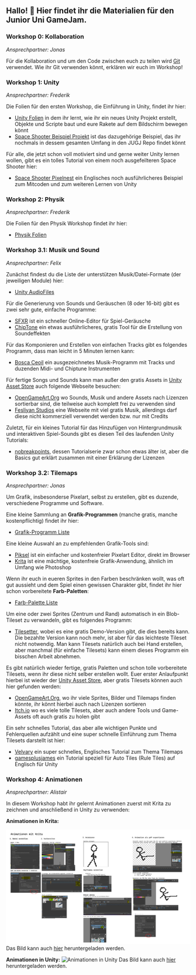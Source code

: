 ## Hallo! 👋 Hier findet ihr die Materialien für den Junior Uni GameJam.

### Workshop 0: Kollaboration

*Ansprechpartner: Jonas*

Für die Kollaboration und um den Code zwischen euch zu teilen wird [Git](https://git-scm.com/) verwendet. Wie ihr Git verwenden könnt, erklären wir euch im Workshop!

### Workshop 1: Unity

*Ansprechpartner: Frederik*

Die Folien für den ersten Workshop, die Einführung in Unity, findet ihr hier:
* [Unity Folien](https://raw.githubusercontent.com/jugj/jugj/main/Intro%20to%20Unity.pdf) in dem ihr lernt, wie ihr ein neues Unity Projekt erstellt, Objekte und Scripte baut und eure Rakete auf dem Bildschirm bewegen könnt
* [Space Shooter Beispiel Projekt](https://github.com/jugj/space-shooter-template) ist das dazugehörige Beispiel, das ihr nochmals in dessem gesamten Umfang in den JUGJ Repo findet könnt

Für alle, die jetzt schon voll motiviert sind und gerne weiter Unity lernen wollen, gibt es ein tolles Tutorial von einem noch ausgefeilteren Space Shooter hier:
* [Space Shooter Pixelnest](https://pixelnest.io/tutorials/2d-game-unity/) ein Englisches noch ausführlicheres Beispiel zum Mitcoden und zum weiteren Lernen von Unity

### Workshop 2: Physik

*Ansprechpartner: Frederik*

Die Folien für den Physik Workshop findet ihr hier:
* [Physik Folien](https://github.com/jugj/jugj/raw/main/Physik.pdf)

### Workshop 3.1: Musik und Sound

*Ansprechpartner: Felix*

Zunächst findest du die Liste der unterstützen Musik/Datei-Formate (der jeweiligen Module) hier:
* [Unity AudioFiles](https://docs.unity3d.com/Manual/AudioFiles.html)

Für die Generierung von Sounds und Geräuschen (8 oder 16-bit) gibt es zwei sehr gute, einfache Programme:
* [SFXR](https://sfxr.me/) ist ein schneller Online-Editor für Spiel-Geräusche
* [ChipTone](https://sfbgames.itch.io/chiptone) ein etwas ausführlicheres, gratis Tool für die Erstellung von Soundeffekten

Für das Komponieren und Erstellen von einfachen Tracks gibt es folgendes Programm, dass man leicht in 5 Minuten lernen kann:
* [Bosca Ceoil](https://terrycavanagh.itch.io/bosca-ceoil) ein ausgezeichnetes Musik-Programm mit Tracks und duzenden Midi- und Chiptune Instrumenten

Für fertige Songs und Sounds kann man außer den gratis Assets in [Unity Asset Store](https://assetstore.unity.com/?category=audio&free=true&orderBy=1) auch folgende Webseite besuchen:
* [OpenGameArt.Org](https://opengameart.org/art-search-advanced?keys=&field_art_type_tid%5B%5D=12&sort_by=count&sort_order=DESC) wo Sounds, Musik und andere Assets nach Lizenzen sortierbar sind, die teilweise auch komplett frei zu verwenden sind
* [Fesliyan Studios](https://www.fesliyanstudios.com) eine Webseite mit viel gratis Musik, allerdings darf diese nicht kommerziell verwendet werden bzw. nur mit Credits

Zuletzt, für ein kleines Tutorial für das Hinzufügen von Hintergrundmusik und interaktiven Spiel-Sounds gibt es diesen Teil des laufenden Unity Tutorials:
* [nobreakpoints](https://www.youtube.com/watch?v=evi8mSZN4Yc), dessen Tutorialserie zwar schon etwas älter ist, aber die Basics gut erklärt zusammen mit einer Erklärung der Lizenzen

### Workshop 3.2: Tilemaps

*Ansprechpartner: Jonas*

Um Grafik, insbesonderse Pixelart, selbst zu erstellen, gibt es duzende, verschiedene Programme und Software.

Eine kleine Sammlung an **Grafik-Programmen** (manche gratis, manche kostenpflichtig) findet ihr hier:
* [Grafik-Programm Liste](https://lospec.com/pixel-art-software-list/)

Eine kleine Auswahl an zu empfehlenden Grafik-Tools sind:
* [Piksel](https://www.piskelapp.com/p/create/sprite) ist ein einfacher und kostenfreier Pixelart Editor, direkt im Browser
* [Krita](https://krita.org/) ist eine mächtige, kostenfreie Grafik-Anwendung, ähnlich im Umfang wie Photoshop

Wenn ihr euch in eueren Sprites in den Farben beschränken wollt, was oft gut aussieht und dem Spiel einen gewissen Charakter gibt, findet ihr hier schon vorbereitete **Farb-Paletten**:
* [Farb-Palette Liste](https://lospec.com/palette-list)

Um eine oder zwei Sprites (Zentrum und Rand) automatisch in ein Blob-Tileset zu verwandeln, gibt es folgendes Programm:
* [Tilesetter](https://www.tilesetter.org/), wobei es eine gratis Demo-Version gibt, die dies bereits kann. Die bezahlte Version kann noch mehr, ist aber für das leichteste Tileset nicht notwendig.
Man kann Tilesets natürlich auch bei Hand erstellen, aber manchmal (für einfache Tilesets) kann einem dieses Programm ein bisschen Arbeit abnehmen.

Es gibt natürlich wieder fertige, gratis Paletten und schon tolle vorbereitete Tilesets, wenn ihr diese nicht selber erstellen wollt.
Euer erster Anlaufpunkt hierbei ist wieder der [Unity Asset Store](https://assetstore.unity.com/?free=true&q=tileset&orderBy=1), aber gratis Tilesets können auch hier gefunden werden:
* [OpenGameArt.Org](https://opengameart.org/art-search-advanced?keys=&title=&field_art_tags_tid_op=or&field_art_tags_tid=&name=&field_art_type_tid%5B%5D=9&sort_by=count&sort_order=DESC&items_per_page=24&Collection=), wo ihr viele Sprites, Bilder und Tilemaps finden könnte, ihr könnt hierbei auch nach Lizenzen sortieren
* [Itch.io](https://itch.io/game-assets/tag-tileset) wo es viele tolle Tilesets, aber auch andere Tools und Game-Assets oft auch gratis zu holen gibt

Ein sehr schnelles Tutorial, das aber alle wichtigen Punkte und Fehlerquellen aufzählt und eine super schnelle Einführung zum Thema Tilesets darstellt ist hier:
* [Velvary](https://www.youtube.com/watch?v=DTp5zi8_u1U) ein super schnelles, Englisches Tutorial zum Thema Tilemaps
* [gamesplusjames](https://www.youtube.com/watch?v=nfjAznD_MaU) ein Tutorial speziell für Auto Tiles (Rule Tiles) auf Englisch für Unity

### Workshop 4: Animationen

*Ansprechpartner: Alistair*

In diesem Workshop habt ihr gelernt Animationen zuerst mit Krita zu zeichnen und anschließend in Unity zu verwenden:

**Animationen in Krita:**

![Animationen in Krita](https://github.com/jugj/jugj/blob/main/Animationen%20mit%20Krita.jpg)
Das Bild kann auch [hier](https://github.com/jugj/jugj/raw/main/Animationen%20mit%20Krita.jpg) heruntergeladen werden.

**Animationen in Unity:**
![Animationen in Unity](https://github.com/jugj/jugj/blob/main/Animationen%20mit%20Unity.png)
Das Bild kann auch [hier](https://github.com/jugj/jugj/raw/main/Animationen%20mit%20Unity.png) heruntergeladen werden.
